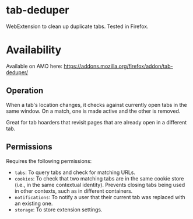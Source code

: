 # tab-deduper
WebExtension to clean up duplicate tabs.  Tested in Firefox.

# Availability
Available on AMO here: https://addons.mozilla.org/firefox/addon/tab-deduper/

## Operation
When a tab's location changes, it checks against currently open tabs in the
same window.  On a match, one is made active and the other is removed.

Great for tab hoarders that revisit pages that are already open in a different
tab.

## Permissions
Requires the following permissions:

* `tabs`:  To query tabs and check for matching URLs.
* `cookies`:  To check that two matching tabs are in the same cookie store
(i.e., in the same contextual identity).  Prevents closing tabs being used in
other contexts, such as in different containers.
* `notifications`:  To notify a user that their current tab was replaced with
an existing one.
* `storage`:  To store extension settings.
